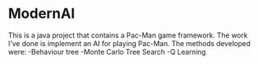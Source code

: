 # ModernAI

This is a java project that contains a Pac-Man game framework.
The work I've done is implement an AI for playing Pac-Man.
The methods developed were:
-Behaviour tree
-Monte Carlo Tree Search
-Q Learning
